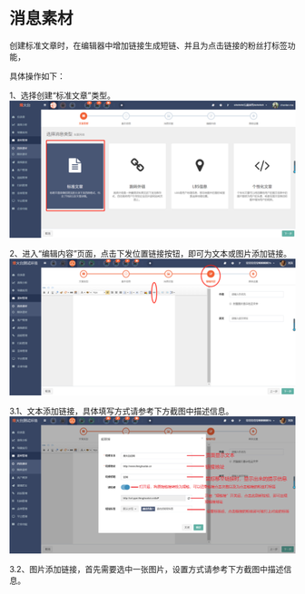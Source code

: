 # 消息素材

创建标准文章时，在编辑器中增加链接生成短链、并且为点击链接的粉丝打标签功能，

具体操作如下：

1、选择创建“标准文章”类型。![](/assets/import.png)

2、进入“编辑内容”页面，点击下发位置链接按钮，即可为文本或图片添加链接。![](/assets/1523953688.jpg)

3.1、文本添加链接，具体填写方式请参考下方截图中描述信息。![](/assets/1523953958%281%29.jpg)

3.2、图片添加链接，首先需要选中一张图片，设置方式请参考下方截图中描述信息。



